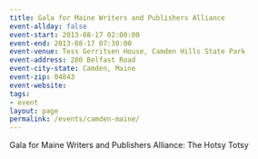 ```yaml
---
title: Gala for Maine Writers and Publishers Alliance
event-allday: false
event-start: 2013-08-17 02:00:00
event-end: 2013-08-17 07:30:00
event-venue: Tess Gerritsen House, Camden Hills State Park
event-address: 280 Belfast Road
event-city-state: Camden, Maine 
event-zip: 04843
event-website:  
tags:
- event
layout: page
permalink: /events/camden-maine/
---
```

Gala for Maine Writers and Publishers Alliance: The Hotsy Totsy